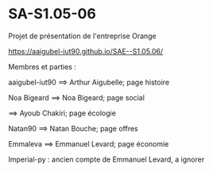 # SA-S1.05-06
Projet de présentation de l'entreprise Orange

https://aaigubel-iut90.github.io/SAE--S1.05.06/


Membres et parties :

aaigubel-iut90 ==> Arthur Aigubelle; page histoire

Noa Bigeard ==> Noa Bigeard; page social

==> Ayoub Chakiri; page écologie

Natan90 ==> Natan Bouche; page offres

Emmaleva ==> Emmanuel Levard; page économie

Imperial-py : ancien compte de Emmanuel Levard, a ignorer
